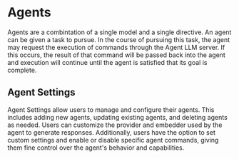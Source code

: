 # Agents
Agents are a combintation of a single model and a single directive. An agent can be given a task to pursue. In the course of pursuing this task, the agent may request the execution of commands through the Agent LLM server. If this occurs, the result of that command will be passed back into the agent and execution will continue until the agent is satisfied that its goal is complete.

## Agent Settings
Agent Settings allow users to manage and configure their agents. This includes adding new agents, updating existing agents, and deleting agents as needed. Users can customize the provider and embedder used by the agent to generate responses. Additionally, users have the option to set custom settings and enable or disable specific agent commands, giving them fine control over the agent's behavior and capabilities.